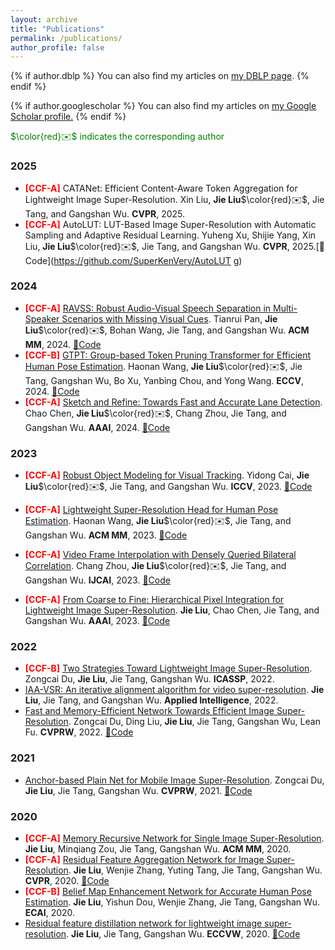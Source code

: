 ```yaml
---
layout: archive
title: "Publications"
permalink: /publications/
author_profile: false
---
```



{% if author.dblp %}
You can also find my articles on <a href="{{author.dblp}}">my DBLP page</a>.
{% endif %}


{% if author.googlescholar %}
  You can also find my articles on <u><a href="{{author.googlescholar}}">my Google Scholar profile</a>.</u>
{% endif %}

<span style="color:green">$\color{red}✉️$ indicates the corresponding author</span>

### 2025
* <span style="color:red">**[CCF-A]**</span> CATANet: Efficient Content-Aware Token Aggregation for Lightweight Image Super-Resolution. Xin Liu, **Jie Liu**$\color{red}✉️$, Jie Tang, and Gangshan Wu. **CVPR**, 2025.
* <span style="color:red">**[CCF-A]**</span> AutoLUT: LUT-Based Image Super-Resolution with Automatic Sampling and Adaptive Residual Learning. Yuheng Xu, Shijie Yang, Xin Liu, **Jie Liu**$\color{red}✉️$, Jie Tang, and Gangshan Wu. **CVPR**, 2025.[🚀Code](https://github.com/SuperKenVery/AutoLUT
g)

### 2024
* <span style="color:red">**[CCF-A]**</span> [RAVSS: Robust Audio-Visual Speech Separation in Multi-Speaker Scenarios with Missing Visual Cues](https://arxiv.org/abs/2407.19224). Tianrui Pan, **Jie Liu**$\color{red}✉️$, Bohan Wang, Jie Tang, and Gangshan Wu. **ACM MM**, 2024. [🚀Code](https://github.com/pantianrui/RAVSS)
* <span style="color:red">**[CCF-B]**</span> [GTPT: Group-based Token Pruning Transformer for Efficient Human Pose Estimation](https://arxiv.org/abs/2407.10756). Haonan Wang, **Jie Liu**$\color{red}✉️$, Jie Tang, Gangshan Wu, Bo Xu, Yanbing Chou, and Yong Wang. **ECCV**, 2024. [🚀Code](https://github.com/haonanwang0522/GTPT?tab=readme-ov-file)
* <span style="color:red">**[CCF-A]**</span> [Sketch and Refine: Towards Fast and Accurate Lane Detection](https://ojs.aaai.org/index.php/AAAI/article/view/27860). Chao Chen, **Jie Liu**$\color{red}✉️$, Chang Zhou, Jie Tang, and Gangshan Wu. **AAAI**, 2024. [🚀Code](https://github.com/passerer/SRLane)

### 2023
* <span style="color:red">**[CCF-A]**</span> [Robust Object Modeling for Visual Tracking](https://arxiv.org/abs/2308.05140). Yidong Cai, **Jie Liu**$\color{red}✉️$, Jie Tang, and Gangshan Wu. **ICCV**, 2023. [🚀Code](https://github.com/dawnyc/ROMTrack)

* <span style="color:red">**[CCF-A]**</span> [Lightweight Super-Resolution Head for Human Pose Estimation](https://arxiv.org/abs/2307.16765). Haonan Wang, **Jie Liu**$\color{red}✉️$, Jie Tang, and Gangshan Wu. **ACM MM**, 2023. [🚀Code](https://github.com/haonanwang0522/SRPose)

* <span style="color:red">**[CCF-A]**</span> [Video Frame Interpolation with Densely Queried Bilateral Correlation](https://arxiv.org/abs/2304.13596). Chang Zhou, **Jie Liu**$\color{red}✉️$, Jie Tang, and Gangshan Wu. **IJCAI**, 2023. [🚀Code](https://github.com/kinoud/DQBC)

* <span style="color:red">**[CCF-A]**</span> [From Coarse to Fine: Hierarchical Pixel Integration for Lightweight Image Super-Resolution](https://arxiv.org/abs/2211.16776). **Jie Liu**, Chao Chen, Jie Tang, and Gangshan Wu. **AAAI**, 2023. [🚀Code](https://github.com/passerer/HPINet)

### 2022
* <span style="color:red">**[CCF-B]**</span> [Two Strategies Toward Lightweight Image Super-Resolution](https://ieeexplore.ieee.org/abstract/document/9746192/). Zongcai Du, **Jie Liu**, Jie Tang, Gangshan Wu. **ICASSP**, 2022. 
* [IAA-VSR: An iterative alignment algorithm for video super-resolution](https://link.springer.com/article/10.1007/s10489-022-03364-z).  **Jie Liu**, Jie Tang, and Gangshan Wu. **Applied Intelligence**, 2022. 
* [Fast and Memory-Efficient Network Towards Efficient Image Super-Resolution](https://openaccess.thecvf.com/content/CVPR2022W/NTIRE/html/Du_Fast_and_Memory-Efficient_Network_Towards_Efficient_Image_Super-Resolution_CVPRW_2022_paper.html). Zongcai Du, Ding Liu, **Jie Liu**, Jie Tang, Gangshan Wu, Lean Fu. **CVPRW**, 2022. [🚀Code](https://github.com/NJU-Jet/FMEN)

### 2021
* [Anchor-based Plain Net for Mobile Image Super-Resolution](https://openaccess.thecvf.com/content/CVPR2021W/MAI/html/Du_Anchor-Based_Plain_Net_for_Mobile_Image_Super-Resolution_CVPRW_2021_paper.html). Zongcai Du, **Jie Liu**, Jie Tang, Gangshan Wu. **CVPRW**, 2021. [🚀Code](https://github.com/NJU-Jet/SR_Mobile_Quantization)

### 2020
* <span style="color:red">**[CCF-A]**</span> [Memory Recursive Network for Single Image Super-Resolution](https://dl.acm.org/doi/abs/10.1145/3394171.3413696). **Jie Liu**, Minqiang Zou, Jie Tang, Gangshan Wu. **ACM MM**, 2020. 
* <span style="color:red">**[CCF-A]**</span> [Residual Feature Aggregation Network for Image Super-Resolution](https://openaccess.thecvf.com/content_CVPR_2020/html/Liu_Residual_Feature_Aggregation_Network_for_Image_Super-Resolution_CVPR_2020_paper.html). **Jie Liu**, Wenjie Zhang, Yuting Tang, Jie Tang, Gangshan Wu. **CVPR**, 2020. [🚀Code](https://github.com/njulj/RFANet)
* <span style="color:red">**[CCF-B]**</span> [Belief Map Enhancement Network for Accurate Human Pose Estimation](https://ebooks.iospress.nl/volumearticle/55208). **Jie Liu**, Yishun Dou, Wenjie Zhang, Jie Tang, Gangshan Wu. **ECAI**, 2020. 
* [Residual feature distillation network for lightweight image super-resolution](https://link.springer.com/chapter/10.1007/978-3-030-67070-2_2). **Jie Liu**, Jie Tang, Gangshan Wu. **ECCVW**, 2020. [🚀Code](https://github.com/njulj/RFDN)
